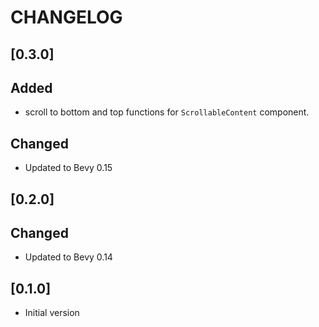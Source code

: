 # CHANGELOG

## [0.3.0]

## Added

- scroll to bottom and top functions for `ScrollableContent` component.

## Changed

- Updated to Bevy 0.15

## [0.2.0]

## Changed

- Updated to Bevy 0.14

## [0.1.0]

- Initial version
